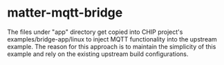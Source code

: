 # matter-mqtt-bridge

The files under "app" directory get copied into CHIP project's examples/bridge-app/linux to inject MQTT functionality into the upstream example. The reason for this approach is to maintain the simplicity of this example and rely on the existing upstream build configurations.